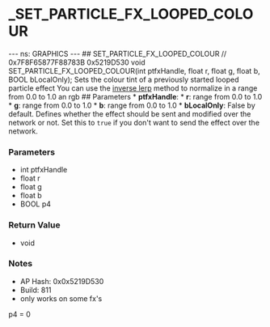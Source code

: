 # _SET_PARTICLE_FX_LOOPED_COLOUR

--- ns: GRAPHICS --- ## SET_PARTICLE_FX_LOOPED_COLOUR  // 0x7F8F65877F88783B 0x5219D530 void SET_PARTICLE_FX_LOOPED_COLOUR(int ptfxHandle, float r, float g, float b, BOOL bLocalOnly);  Sets the colour tint of a previously started looped particle effect  You can use the [inverse lerp](https://www.gamedev.net/articles/programming/general-and-gameplay-programming/inverse-lerp-a-super-useful-yet-often-overlooked-function-r5230/) method to normalize in a range from 0.0 to 1.0 an rgb  ## Parameters * **ptfxHandle**: * **r**: range from 0.0 to 1.0 * **g**: range from 0.0 to 1.0 * **b**: range from 0.0 to 1.0 * **bLocalOnly**: False by default. Defines whether the effect should be sent and modified over the network or not. Set this to `true` if you don't want to send the effect over the network.

### Parameters
* int ptfxHandle
* float r
* float g
* float b
* BOOL p4

### Return Value
* void

### Notes
* AP Hash: 0x0x5219D530
* Build: 811
* only works on some fx's

p4 = 0

